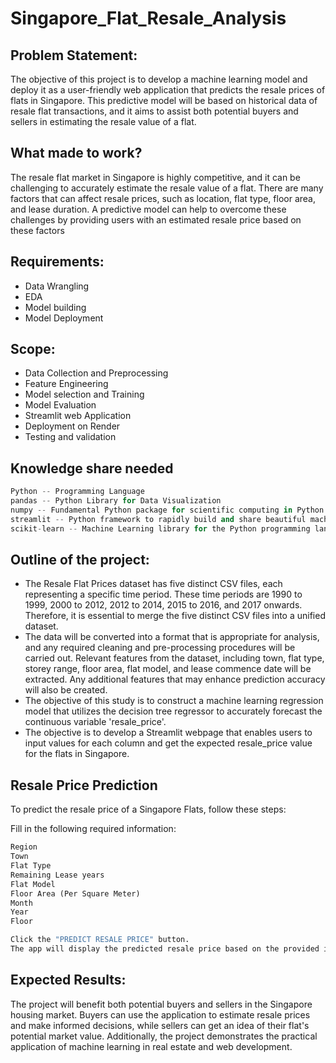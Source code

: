 # Singapore_Flat_Resale_Analysis

## Problem Statement:
The objective of this project is to develop a machine learning model and deploy it as a user-friendly web application that predicts the resale prices of flats in Singapore. This predictive model will be based on historical data of resale flat transactions, and it aims to assist both potential buyers and sellers in estimating the resale value of a flat.

## What made to work?
The resale flat market in Singapore is highly competitive, and it can be challenging to accurately estimate the resale value of a flat. There are many factors that can affect resale prices, such as location, flat type, floor area, and lease duration. A predictive model can help to overcome these challenges by providing users with an estimated resale price based on these factors

## Requirements:
- Data Wrangling
- EDA
- Model building
- Model Deployment

## Scope:
- Data Collection and Preprocessing
- Feature Engineering
- Model selection and Training
- Model Evaluation
- Streamlit web Application
- Deployment on Render
- Testing and validation

## Knowledge share needed
```python
Python -- Programming Language
pandas -- Python Library for Data Visualization
numpy -- Fundamental Python package for scientific computing in Python
streamlit -- Python framework to rapidly build and share beautiful machine learning and data science web apps
scikit-learn -- Machine Learning library for the Python programming language
```

## Outline of the project:
- The Resale Flat Prices dataset has five distinct CSV files, each representing a specific time period. These time periods are 1990 to 1999, 2000 to 2012, 2012 to 2014, 2015 to 2016, and 2017 onwards. Therefore, it is essential to merge the five distinct CSV files into a unified dataset.
- The data will be converted into a format that is appropriate for analysis, and any required cleaning and pre-processing procedures will be carried out. Relevant features from the dataset, including town, flat type, storey range, floor area, flat model, and lease commence date will be extracted. Any additional features that may enhance prediction accuracy will also be created.
- The objective of this study is to construct a machine learning regression model that utilizes the decision tree regressor to accurately forecast the continuous variable 'resale_price'.
- The objective is to develop a Streamlit webpage that enables users to input values for each column and get the expected resale_price value for the flats in Singapore.

## Resale Price Prediction
To predict the resale price of a Singapore Flats, follow these steps:

Fill in the following required information:
```python
Region
Town
Flat Type
Remaining Lease years
Flat Model
Floor Area (Per Square Meter)
Month
Year
Floor

Click the "PREDICT RESALE PRICE" button.
The app will display the predicted resale price based on the provided information.
```

## Expected Results:
The project will benefit both potential buyers and sellers in the Singapore housing market. Buyers can use the application to estimate resale prices and make informed decisions, while sellers can get an idea of their flat's potential market value. Additionally, the project demonstrates the practical application of machine learning in real estate and web development.

